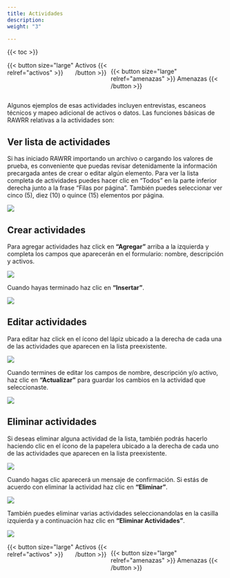 ```yaml
---
title: Actividades
description: 
weight: "3"

---
```

{{< toc >}}

<div style="display: flex; justify-content: space-between">
{{< button size="large" relref="activos" >}} <i class="arrow left"></i> Activos {{< /button >}}

{{< button size="large" relref="amenazas" >}} Amenazas <i class="arrow right"></i> {{< /button >}}
</div>

Algunos ejemplos de esas actividades incluyen entrevistas, escaneos técnicos y mapeo adicional de activos o datos. Las funciones básicas de RAWRR relativas a la actividades son:

## Ver lista de actividades

Si has iniciado RAWRR importando un archivo o cargando los valores de prueba, es conveniente que puedas revisar detenidamente la información precargada antes de crear o editar algún elemento. Para ver la lista completa de actividades puedes hacer clic en “Todos” en la parte inferior derecha junto a la frase “Filas por página”. También puedes seleccionar ver cinco (5), diez (10) o quince (15) elementos por página.

![](/images/es/actividades-verlista.png)

## Crear actividades

Para agregar actividades haz click en **“Agregar”** arriba a la izquierda y completa los campos que aparecerán en el formulario: nombre, descripción y activos.

![](/images/es/actividades-agregar.png)

Cuando hayas terminado haz clic en **“Insertar”**.

![](/images/es/insertar-nueva-actividad.png)

## Editar actividades

Para editar haz click en el ícono del lápiz ubicado a la derecha de cada una de las actividades que aparecen en la lista preexistente.

![](/images/es/actividades-editar.png)

Cuando termines de editar los campos de nombre, descripción y/o activo, haz clic en **“Actualizar”** para guardar los cambios en la actividad que seleccionaste.

![](/images/es/actualizar-edicion-de-actividad.png)

## Eliminar actividades

Si deseas eliminar alguna actividad de la lista, también podrás hacerlo haciendo clic en el ícono de la papelera ubicado a la derecha de cada uno de las actividades que aparecen en la lista preexistente.

![](/images/es/actividades-eliminar.png)

Cuando hagas clic aparecerá un mensaje de confirmación. Si estás de acuerdo con eliminar la actividad haz clic en **“Eliminar”**.

![](/images/es/actividades-confirmar-eleminacion.png)

También puedes eliminar varias actividades seleccionandolas en la casilla izquierda y a continuación haz clic en **“Eliminar Actividades”**.

![](/images/es/actividades-eliminar2.png)

<div style="display: flex; justify-content: space-between">
{{< button size="large" relref="activos" >}} <i class="arrow left"></i> Activos {{< /button >}}

{{< button size="large" relref="amenazas" >}} Amenazas <i class="arrow right"></i>{{< /button >}}
</div>